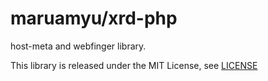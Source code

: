 maruamyu/xrd-php
================

host-meta and webfinger library.

This library is released under the MIT License, see [LICENSE](LICENSE)
